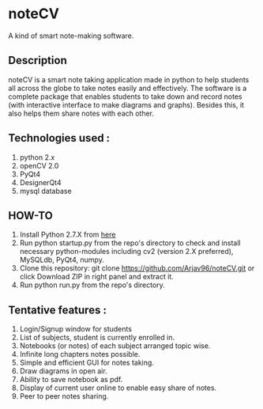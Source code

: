 # noteCV
A kind of smart note-making software.

## Description
noteCV is a smart note taking application made in python to help students all across the globe to take notes easily and effectively. The software is a complete package that enables students to take down and record notes (with interactive interface to make diagrams and graphs). Besides this, it also helps them share notes with each other. 

## Technologies used :
1. python 2.x
2. openCV 2.0
3. PyQt4
4. DesignerQt4
5. mysql database

## HOW-TO
1. Install Python 2.7.X from [here](https://www.python.org/download/releases/)
2. Run python startup.py from the repo's directory to check and install necessary python-modules including cv2 (version 2.X preferred), MySQLdb, PyQt4, numpy.
3. Clone this repository: git clone https://github.com/Arjav96/noteCV.git or click Download ZIP in right panel and extract it.
4. Run python run.py from the repo's directory.

## Tentative features :
1. Login/Signup window for students
2. List of subjects, student is currently enrolled in.
3. Notebooks (or notes) of each subject arranged topic wise.
4. Infinite long chapters notes possible.
5. Simple and efficient GUI for notes taking.
6. Draw diagrams in open air.
7. Ability to save notebook as pdf.
8. Display of current user online to enable easy share of notes.
9. Peer to peer notes sharing.
